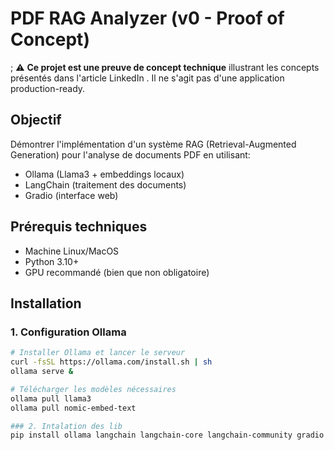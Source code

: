 # PDF RAG Analyzer (v0 - Proof of Concept)
;
⚠️ **Ce projet est une preuve de concept technique** illustrant les concepts présentés dans l'article LinkedIn . Il ne s'agit pas d'une application production-ready.

## Objectif
Démontrer l'implémentation d'un système RAG (Retrieval-Augmented Generation) pour l'analyse de documents PDF en utilisant:
- Ollama (Llama3 + embeddings locaux)
- LangChain (traitement des documents)
- Gradio (interface web)

## Prérequis techniques
- Machine Linux/MacOS
- Python 3.10+
- GPU recommandé (bien que non obligatoire)

## Installation

### 1. Configuration Ollama
```bash
# Installer Ollama et lancer le serveur
curl -fsSL https://ollama.com/install.sh | sh
ollama serve &

# Télécharger les modèles nécessaires
ollama pull llama3
ollama pull nomic-embed-text

### 2. Intalation des lib
pip install ollama langchain langchain-core langchain-community gradio gradio_pdf
